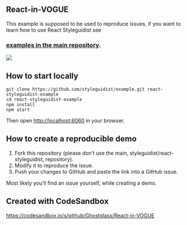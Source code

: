 ## React-in-VOGUE
This example is supposed to be used to reproduce issues, 
if you want to learn how to use React Styleguidist see 
### [examples in the main repository](https://github.com/styleguidist/react-styleguidist/tree/master/examples).
![](http://wow.sapegin.me/3q0F1Y1P321k/Image%202016-04-12%20at%207.25.03%20PM.png)

## How to start locally
```
git clone https://github.com/styleguidist/example.git react-styleguidist-example
cd react-styleguidist-example
npm install
npm start
```
Then open [http://localhost:6060](http://localhost:6060) in your browser.

## How to create a reproducible demo

1. Fork this repository (please don’t use the main, styleguidist/react-styleguidist, repository).
2. Modify it to reproduce the issue.
3. Push your changes to GitHub and paste the link into a GitHub issue.

Most likely you’ll find an issue yourself, while creating a demo.


## Created with CodeSandbox
https://codesandbox.io/s/github/Ghostglass/React-in-VOGUE
